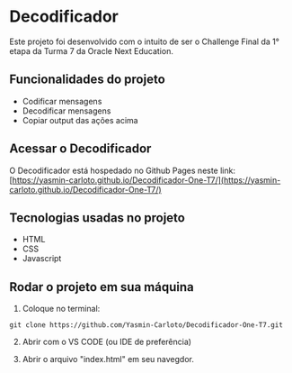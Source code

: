 # Decodificador
Este projeto foi desenvolvido com o intuito de ser o Challenge Final da 1° etapa da Turma 7 da Oracle Next Education.

## Funcionalidades do projeto
* Codificar mensagens
* Decodificar mensagens
* Copiar output das ações acima

## Acessar o Decodificador
O Decodificador está hospedado no Github Pages neste link: [https://yasmin-carloto.github.io/Decodificador-One-T7/](https://yasmin-carloto.github.io/Decodificador-One-T7/)

## Tecnologias usadas no projeto
* HTML 
* CSS
* Javascript

## Rodar o projeto em sua máquina

1. Coloque no terminal:
```
git clone https://github.com/Yasmin-Carloto/Decodificador-One-T7.git
```

2. Abrir com o VS CODE (ou IDE de preferência)

3. Abrir o arquivo "index.html" em seu navegdor.